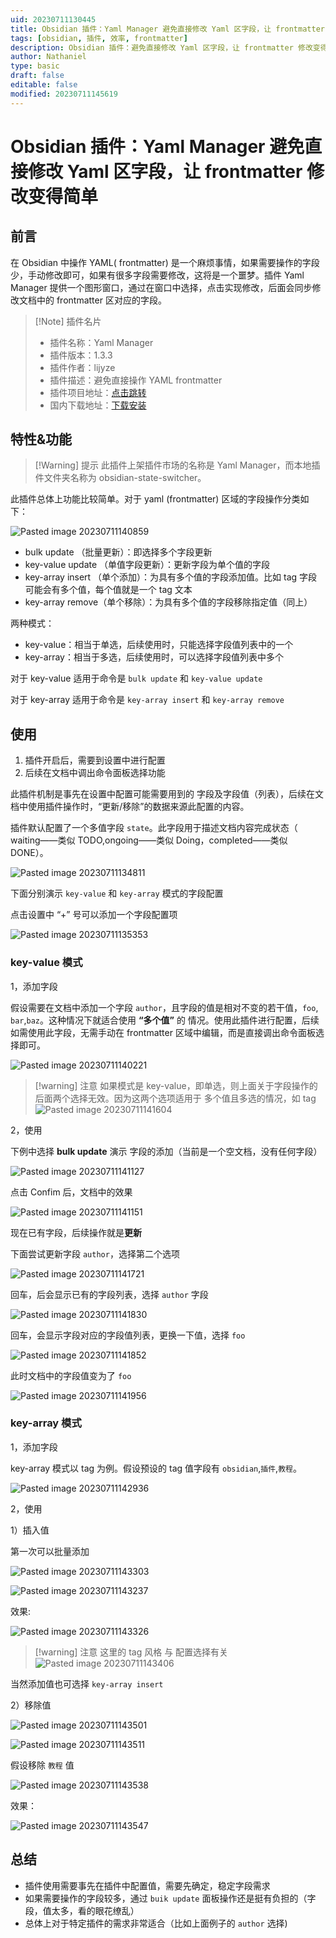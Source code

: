 ```yaml
---
uid: 20230711130445
title: Obsidian 插件：Yaml Manager 避免直接修改 Yaml 区字段，让 frontmatter 修改变得简单
tags: [obsidian, 插件, 效率, frontmatter]
description: Obsidian 插件：避免直接修改 Yaml 区字段，让 frontmatter 修改变得简单
author: Nathaniel
type: basic
draft: false
editable: false
modified: 20230711145619
---
```


# Obsidian 插件：Yaml Manager 避免直接修改 Yaml 区字段，让 frontmatter 修改变得简单

## 前言

在 Obsidian 中操作 YAML( frontmatter) 是一个麻烦事情，如果需要操作的字段少，手动修改即可，如果有很多字段需要修改，这将是一个噩梦。插件 Yaml Manager 提供一个图形窗口，通过在窗口中选择，点击实现修改，后面会同步修改文档中的 frontmatter 区对应的字段。

> [!Note] 插件名片
> - 插件名称：Yaml Manager
> - 插件版本：1.3.3
> - 插件作者：lijyze
> - 插件描述：避免直接操作 YAML frontmatter
> - 插件项目地址：[点击跳转](https://github.com/lijyze/obsidian-state-switcher)
> - 国内下载地址：[下载安装](https://pkmer.cn/products/plugin/pluginMarket/?obsidian-state-switcher)

## 特性&功能

> [!Warning] 提示
> 此插件上架插件市场的名称是 Yaml Manager，而本地插件文件夹名称为 obsidian-state-switcher。

此插件总体上功能比较简单。对于 yaml (frontmatter) 区域的字段操作分类如下：

![Pasted image 20230711140859](https://cdn.pkmer.cn/images/Pasted%20image%2020230711140859.png!pkmer)

- bulk update （批量更新）：即选择多个字段更新
- key-value update （单值字段更新）：更新字段为单个值的字段
- key-array insert （单个添加）：为具有多个值的字段添加值。比如 tag 字段可能会有多个值，每个值就是一个 tag 文本
- key-array remove（单个移除）：为具有多个值的字段移除指定值（同上）

两种模式：

- key-value：相当于单选，后续使用时，只能选择字段值列表中的一个
- key-array：相当于多选，后续使用时，可以选择字段值列表中多个

对于 key-value 适用于命令是 `bulk update` 和 `key-value update`

对于 key-array 适用于命令是 `key-array insert` 和 `key-array remove`

## 使用

1. 插件开启后，需要到设置中进行配置
2. 后续在文档中调出命令面板选择功能

此插件机制是事先在设置中配置可能需要用到的 字段及字段值（列表），后续在文档中使用插件操作时，“更新/移除”的数据来源此配置的内容。

插件默认配置了一个多值字段 `state`。此字段用于描述文档内容完成状态（ waiting——类似 TODO,ongoing——类似 Doing，completed——类似 DONE）。

![Pasted image 20230711134811](https://cdn.pkmer.cn/images/Pasted%20image%2020230711134811.png!pkmer)

下面分别演示 `key-value` 和 `key-array` 模式的字段配置

点击设置中 “+” 号可以添加一个字段配置项

![Pasted image 20230711135353](https://cdn.pkmer.cn/images/Pasted%20image%2020230711135353.png!pkmer)

### key-value 模式

1，添加字段

假设需要在文档中添加一个字段 `author`，且字段的值是相对不变的若干值，`foo`, `bar`,`baz`。这种情况下就适合使用 **“多个值”** 的 情况。使用此插件进行配置，后续如需使用此字段，无需手动在 frontmatter 区域中编辑，而是直接调出命令面板选择即可。

![Pasted image 20230711140221](https://cdn.pkmer.cn/images/Pasted%20image%2020230711140221.png!pkmer)

> [!warning] 注意
> 如果模式是 key-value，即单选，则上面关于字段操作的 后面两个选择无效。因为这两个选项适用于 多个值且多选的情况，如 tag
> ![Pasted image 20230711141604](https://cdn.pkmer.cn/images/Pasted%20image%2020230711141604.png!pkmer)

2，使用

下例中选择 **bulk update** 演示 字段的添加（当前是一个空文档，没有任何字段）

![Pasted image 20230711141127](https://cdn.pkmer.cn/images/Pasted%20image%2020230711141127.png!pkmer)

点击 Confim 后，文档中的效果

![Pasted image 20230711141151](https://cdn.pkmer.cn/images/Pasted%20image%2020230711141151.png!pkmer)

现在已有字段，后续操作就是**更新**

下面尝试更新字段 `author`，选择第二个选项

![Pasted image 20230711141721](https://cdn.pkmer.cn/images/Pasted%20image%2020230711141721.png!pkmer)

回车，后会显示已有的字段列表，选择 `author` 字段

![Pasted image 20230711141830](https://cdn.pkmer.cn/images/Pasted%20image%2020230711141830.png!pkmer)

回车，会显示字段对应的字段值列表，更换一下值，选择 `foo`

![Pasted image 20230711141852](https://cdn.pkmer.cn/images/Pasted%20image%2020230711141852.png!pkmer)

此时文档中的字段值变为了 `foo`

![Pasted image 20230711141956](https://cdn.pkmer.cn/images/Pasted%20image%2020230711141956.png!pkmer)

### key-array 模式

1，添加字段

key-array 模式以 tag 为例。假设预设的 tag 值字段有 `obsidian`,`插件`,`教程`。

![Pasted image 20230711142936](https://cdn.pkmer.cn/images/Pasted%20image%2020230711142936.png!pkmer)

2，使用

1）插入值

第一次可以批量添加

![Pasted image 20230711143303](https://cdn.pkmer.cn/images/Pasted%20image%2020230711143303.png!pkmer)

![Pasted image 20230711143237](https://cdn.pkmer.cn/images/Pasted%20image%2020230711143237.png!pkmer)

效果:

![Pasted image 20230711143326](https://cdn.pkmer.cn/images/Pasted%20image%2020230711143326.png!pkmer)

 > [!warning] 注意
 > 这里的 tag 风格 与 配置选择有关
 > ![Pasted image 20230711143406](https://cdn.pkmer.cn/images/Pasted%20image%2020230711143406.png!pkmer)

当然添加值也可选择 `key-array insert`

2）移除值

![Pasted image 20230711143501](https://cdn.pkmer.cn/images/Pasted%20image%2020230711143501.png!pkmer)

![Pasted image 20230711143511](https://cdn.pkmer.cn/images/Pasted%20image%2020230711143511.png!pkmer)

假设移除 `教程` 值

![Pasted image 20230711143538](https://cdn.pkmer.cn/images/Pasted%20image%2020230711143538.png!pkmer)

效果：

![Pasted image 20230711143547](https://cdn.pkmer.cn/images/Pasted%20image%2020230711143547.png!pkmer)

## 总结

- 插件使用需要事先在插件中配置值，需要先确定，稳定字段需求
- 如果需要操作的字段较多，通过 `buik update` 面板操作还是挺有负担的（字段，值太多，看的眼花缭乱）
- 总体上对于特定插件的需求非常适合（比如上面例子的 `author` 选择)



